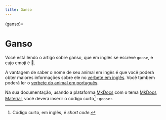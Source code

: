```yaml
---
title: Ganso
---
```


(ganso)=

# Ganso

Você está lendo o artigo sobre ganso, que em inglês se escreve 
`goose`, e cujo emoji é 🪿.

A vantagem de saber o nome de seu animal em ingês é que você poderá obter maiores informações sobre ele no [verbete em inglês](wikien:goose). 
Você também poderá ler o [verbete do animal em português](wikipt:ganso).

Na sua documentação, usando a plataforma [MkDocs](https://www.mkdocs.org/) com o tema [MkDocs Material](https://squidfunk.github.io/mkdocs-material/),
você deverá inserir o código curto[^1] `:goose:`.

[^1]: Código curto, em inglês, é *short code*.
